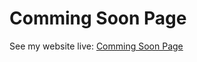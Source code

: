 # Comming Soon Page

See my website live: [Comming Soon Page](https://webdevabdullah.github.io/hsoub-comming-soon/index.html)
